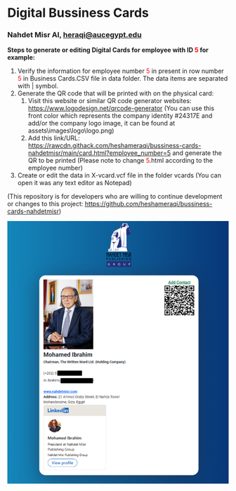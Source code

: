 # Digital Bussiness Cards #
### Nahdet Misr AI, heraqi@aucegypt.edu ###

**Steps to generate or editing Digital Cards for employee with ID <span style="color:red">5</span> for example:**

1. Verify the information for employee number <span style="color:red">5</span> in present in row number <span style="color:red">5</span> in Business Cards.CSV file in data folder. The data items are separated with | symbol.
2. Generate the QR code that will be printed with on the physical card:
	1. Visit this website or similar QR code generator websites: https://www.logodesign.net/qrcode-generator (You can use this front color which represents the company identity #24317E and add/or the company logo image, it can be found at assets\images\logo\logo.png)
	2. Add this link/URL: https://rawcdn.githack.com/heshameraqi/bussiness-cards-nahdetmisr/main/card.html?employee_number=5 and generate the QR to be printed (Please note to change <span style="color:red">5</span>.html according to the employee number)
3. Create or edit the data in X-vcard.vcf file in the folder vcards (You can open it was any text editor as Notepad)

(This repository is for developers who are willing to continue development or changes to this project: https://github.com/heshameraqi/bussiness-cards-nahdetmisr)

![sample](./assets/Sample.png)